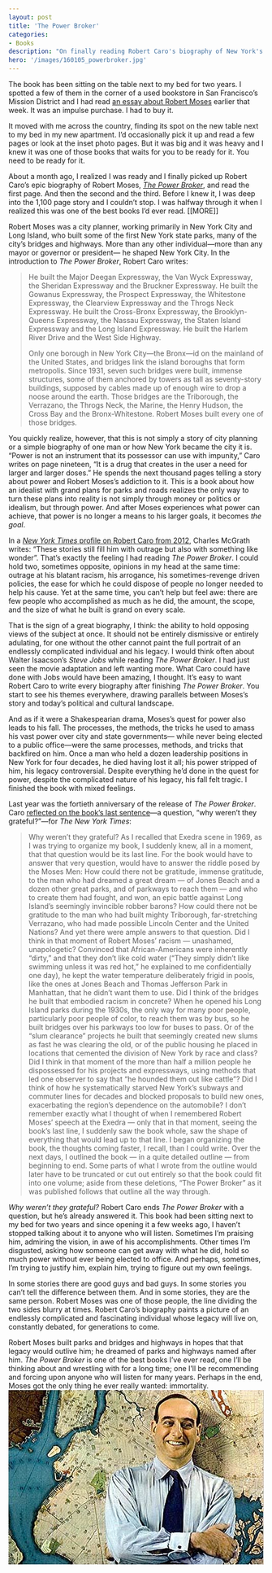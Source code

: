 ```yaml
---
layout: post
title: 'The Power Broker'
categories:
- Books
description: "On finally reading Robert Caro's biography of New York's master builder."
hero: '/images/160105_powerbroker.jpg'
---
```


The book has been sitting on the table next to my bed for two years. I spotted a few of them in the corner of a used bookstore in San Francisco’s Mission District and I had read [an essay about Robert Moses](http://www.aresluna.org/stories/in-the-footsteps-of-robert-moses/) earlier that week. It was an impulse purchase. I had to buy it.

It moved with me across the country, finding its spot on the new table next to my bed in my new apartment. I’d occasionally pick it up and read a few pages or look at the inset photo pages. But it was big and it was heavy and I knew it was one of those books that waits for you to be ready for it. You need to be ready for it.

About a month ago, I realized I was ready and I finally picked up Robert Caro’s epic biography of Robert Moses, _[The Power Broker](http://www.amazon.com/Power-Broker-Robert-Moses-Fall/dp/0394720245/ref=sr_1_1?ie=UTF8&amp;qid=1451934143&amp;sr=8-1&amp;keywords=the+power+broker)_, and read the first page. And then the second and the third. Before I knew it, I was deep into the 1,100 page story and I couldn’t stop. I was halfway through it when I realized this was one of the best books I’d ever read.
[[MORE]]

Robert Moses was a city planner, working primarily in New York City and Long Island, who built some of the first New York state parks, many of the city’s bridges and highways. More than any other individual—more than any mayor or governor or president— he shaped New York City. In the introduction to _The Power Broker_, Robert Caro writes:
> He built the Major Deegan Expressway, the Van Wyck Expressway, the Sheridan Expressway and the Bruckner Expressway. He built the Gowanus Expressway, the Prospect Expressway, the Whitestone Expressway, the Clearview Expressway and the Throgs Neck Expressway. He built the Cross-Bronx Expressway, the Brooklyn-Queens Expressway, the Nassau Expressway, the Staten Island Expressway and the Long Island Expressway. He built the Harlem River Drive and the West Side Highway.
>
> Only one borough in New York City—the Bronx—id on the mainland of the United States, and bridges link the island boroughs that form metropolis. Since 1931, seven such bridges were built, immense structures, some of them anchored by towers as tall as seventy-story buildings, supposed by cables made up of enough wire to drop a noose around the earth. Those bridges are the Triborough, the Verrazano, the Throgs Neck, the Marine, the Henry Hudson, the Cross Bay and the Bronx-Whitestone. Robert Moses built every one of those bridges.

You quickly realize, however, that this is not simply a story of city planning or a simple biography of one man or how New York became the city it is. “Power is not an instrument that its possessor can use with impunity,” Caro writes on page nineteen, “It is a drug that creates in the user a need for larger and larger doses.” He spends the next thousand pages telling a story about power and Robert Moses’s addiction to it. This is a book about how an idealist with grand plans for parks and roads realizes the only way to turn these plans into reality is not simply through money or politics or idealism, but through power. And after Moses experiences what power can achieve, that power is no longer a means to his larger goals, it becomes _the goal_.

In a [_New York Times_ profile on Robert Caro from 2012](http://www.nytimes.com/2012/04/15/magazine/robert-caros-big-dig.html), Charles McGrath writes: “These stories still fill him with outrage but also with something like wonder”. That’s exactly the feeling I had reading _The Power Broker_. I could hold two, sometimes opposite, opinions in my head at the same time: outrage at his blatant racism, his arrogance, his sometimes-revenge driven policies, the ease for which he could dispose of people no longer needed to help his cause. Yet at the same time, you can’t help but feel awe: there are few people who accomplished as much as he did, the amount, the scope, and the size of what he built is grand on every scale.

That is the sign of a great biography, I think: the ability to hold opposing views of the subject at once. It should not be entirely dismissive or entirely adulating, for one without the other cannot paint the full portrait of an endlessly complicated individual and his legacy. I would think often about Walter Isaacson’s _Steve Jobs_ while reading _The Power Broker_. I had just seen the movie adaptation and left wanting more. What Caro could have done with Jobs would have been amazing, I thought. It’s easy to want Robert Caro to write every biography after finishing _The Power Broker_. You start to see his themes everywhere, drawing parallels between Moses’s story and today’s political and cultural landscape.

And as if it were a Shakespearian drama, Moses’s quest for power also leads to his fall. The processes, the methods, the tricks he used to amass his vast power over city and state governments— while never being elected to a public office—were the same processes, methods, and tricks that backfired on him. Once a man who held a dozen leadership positions in New York for four decades, he died having lost it all; his power stripped of him, his legacy controversial. Despite everything he’d done in the quest for power, despite the complicated nature of his legacy, his fall felt tragic. I finished the book with mixed feelings.

Last year was the fortieth anniversary of the release of _The Power Broker_. Caro [reflected on the book’s last sentence](http://www.nytimes.com/2014/12/14/books/review/the-power-broker-40-years-later.html)—a question, “why weren’t they grateful?”—for _The New York Times_:
> Why weren’t they grateful? As I recalled that Exedra scene in 1969, as I was trying to organize my book, I suddenly knew, all in a moment, that that question would be its last line. For the book would have to answer that very question, would have to answer the riddle posed by the Moses Men: How could there not be gratitude, immense gratitude, to the man who had dreamed a great dream — of Jones Beach and a dozen other great parks, and of parkways to reach them — and who to create them had fought, and won, an epic battle against Long Island’s seemingly invincible robber barons? How could there not be gratitude to the man who had built mighty Triborough, far-stretching Verrazano, who had made possible Lincoln Center and the United Nations? And yet there were ample answers to that question. Did I think in that moment of Robert Moses’ racism — unashamed, unapologetic? Convinced that African-Americans were inherently “dirty,” and that they don’t like cold water (“They simply didn’t like swimming unless it was red hot,” he explained to me confidentially one day), he kept the water temperature deliberately frigid in pools, like the ones at Jones Beach and Thomas Jefferson Park in Manhattan, that he didn’t want them to use. Did I think of the bridges he built that embodied racism in concrete? When he opened his Long Island parks during the 1930s, the only way for many poor people, particularly poor people of color, to reach them was by bus, so he built bridges over his parkways too low for buses to pass. Or of the “slum clearance” projects he built that seemingly created new slums as fast he was clearing the old, or of the public housing he placed in locations that cemented the division of New York by race and class? Did I think in that moment of the more than half a million people he dispossessed for his projects and expressways, using methods that led one observer to say that “he hounded them out like cattle”? Did I think of how he systematically starved New York’s subways and commuter lines for decades and blocked proposals to build new ones, exacerbating the region’s dependence on the automobile? I don’t remember exactly what I thought of when I remembered Robert Moses’ speech at the Exedra — only that in that moment, seeing the book’s last line, I suddenly saw the book whole, saw the shape of everything that would lead up to that line. I began organizing the book, the thoughts coming faster, I recall, than I could write. Over the next days, I outlined the book — in a quite detailed outline — from beginning to end. Some parts of what I wrote from the outline would later have to be truncated or cut out entirely so that the book could fit into one volume; aside from these deletions, “The Power Broker” as it was published follows that outline all the way through.

_Why weren’t they grateful?_ Robert Caro ends _The Power Broker_ with a question, but he’s already answered it. This book had been sitting next to my bed for two years and since opening it a few weeks ago, I haven’t stopped talking about it to anyone who will listen. Sometimes I’m praising him, admiring the vision, in awe of his accomplishments. Other times I’m disgusted, asking how someone can get away with what he did, hold so much power without ever being elected to office. And perhaps, sometimes, I’m trying to justify him, explain him, trying to figure out my own feelings.

In some stories there are good guys and bad guys. In some stories you can’t tell the difference between them. And in some stories, they are the same person. Robert Moses was one of those people, the line dividing the two sides blurry at times. Robert Caro’s biography paints a picture of an endlessly complicated and fascinating individual whose legacy will live on, constantly debated, for generations to come.

Robert Moses built parks and bridges and highways in hopes that that legacy would outlive him; he dreamed of parks and highways named after him. _The Power Broker_ is one of the best books I’ve ever read, one I’ll be thinking about and wrestling with for a long time; one I’ll be recommending and forcing upon anyone who will listen for many years. Perhaps in the end, Moses got the only thing he ever really wanted: immortality.
![](/images/160105_robert-moses.jpg)
